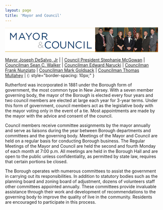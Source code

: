 ```yaml
---
layout: page
title: 'Mayor and Council'
---
```



![Council Headshot](mayor-council.jpg)

[Mayor Joseph DeSalvo, Jr](joseph-desalvo)               |                                                     |
[Council President Stephanie McGowan](stephanie-mcgowan) | [Councilman Sean C. Walker](sean-walker)            |
[Councilman Edward Narucki](edward-narucki)              | [Councilman Frank Nunziato](frank-nunziato) |
[Councilman Mark Goldsack](mark-goldsack)                | [Councilman Thomas Mullahey](thomas-mullahey)       |
{: style="border-spacing: 10px;" }

Rutherford was incorporated in 1881 under the Borough form of government, the most common type in New Jersey. With a seven member governing body, the mayor of the Borough is elected every four years and two council members are elected at large each year for 3-year terms. Under this form of government, council members act as the legislative body with the mayor voting only in the event of a tie. Most appointments are made by the mayor with the advice and consent of the council.

Council members receive committee assignments by the mayor annually and serve as liaisons during the year between Borough departments and committees and the governing body. Meetings of the Mayor and Council are held on a regular basis for conducting Borough business. The Regular Meetings of the Mayor and Council are held the second and fourth Monday of each month at 7:00 p.m.  All meetings are held in the Borough Hall and are open to the public unless confidentiality, as permitted by state law, requires that certain portions be closed.

The Borough operates with numerous committees to assist the government in carrying out its responsibilities. In addition to statutory bodies such as the planning board and zoning board of adjustment, dozens of volunteers staff other committees appointed annually. These committees provide invaluable assistance through their work and development of recommendations to the governing body to improve the quality of live in the community. Residents are encouraged to participate in this process.
